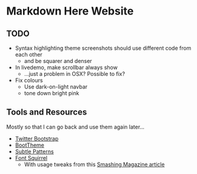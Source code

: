 # Markdown Here Website

## TODO

* Syntax highlighting theme screenshots should use different code from each other
  * and be squarer and denser
* In livedemo, make scrollbar always show 
  * ...just a problem in OSX? Possible to fix?
* Fix colours
  - Use dark-on-light navbar
  - tone down bright pink


## Tools and Resources

Mostly so that I can go back and use them again later...

* [Twitter Bootstrap](http://twitter.github.com/bootstrap)
* [BootTheme](http://www.boottheme.com/)
* [Subtle Patterns](http://subtlepatterns.com/)
* [Font Squirrel](http://www.fontsquirrel.com/)
  * With usage tweaks from this [Smashing Magazine article](http://coding.smashingmagazine.com/2013/02/14/setting-weights-and-styles-at-font-face-declaration/)
